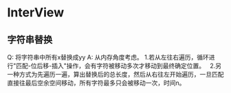 # InterView

## 字符串替换

Q: 将字符串中所有x替换成yy
A: 从内存角度考虑。
   1.若从左往右遍历，循环进行"匹配-位后移-插入"操作，会有字符被移动多次才移动到最终确定位置。
   2.另一种方式为先遍历一遍，算出替换后的总长度，然后从右往左开始遍历，一旦匹配直接往最后空余空间移动，所有字符最多只会被移动一次，时间n。

